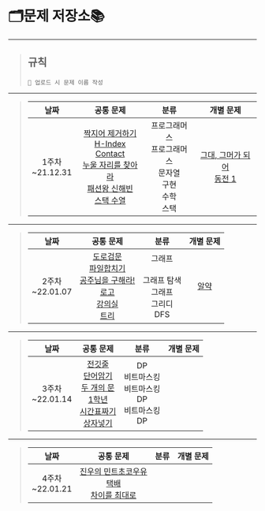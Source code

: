 # **🗂문제 저장소📚**
----------
>## 규칙
>```
>📢 업로드 시 문제 이름 작성
>```
---------
>|**날짜**|**공통 문제**|**분류**|**개별 문제**
>|:----:|:-----:|:-----:|:-----:|
>|1주차</br>~21.12.31|[짝지어 제거하기]<br>[H-Index]<br>[Contact]<br>[누울 자리를 찾아라]<br>[패션왕 신해빈]<br>[스택 수열]<br>|프로그래머스<br>프로그래머스<br>문자열<br>구현<br>수학<br>스택<br>|[그대, 그머가 되어]<br>[동전 1]|

[짝지어 제거하기]:https://programmers.co.kr/learn/courses/30/lessons/12973
[H-Index]:https://programmers.co.kr/learn/courses/30/lessons/42747
[Contact]:https://www.acmicpc.net/problem/1013
[누울 자리를 찾아라]:https://www.acmicpc.net/problem/1652
[패션왕 신해빈]:https://www.acmicpc.net/problem/9375
[스택 수열]: https://www.acmicpc.net/problem/1874
[그대, 그머가 되어]:https://www.acmicpc.net/problem/14496
[동전 1]:https://www.acmicpc.net/problem/2293

---------
>|**날짜**|**공통 문제**|**분류**|**개별 문제**
>|:----:|:-----:|:-----:|:-----:|
>|2주차</br>~22.01.07|[도로검문]<br>[파일합치기]<br>[공주님을 구해라!]<br>[로고]<br>[강의실]<br>[트리]|그래프<br><br>그래프 탐색<br>그래프<br>그리디<br>DFS<br>|[알약]<br>|

[도로검문]:https://www.acmicpc.net/problem/2307
[파일합치기]:https://www.acmicpc.net/problem/13975
[공주님을 구해라!]:https://www.acmicpc.net/problem/17836
[로고]:https://www.acmicpc.net/problem/3108
[강의실]:https://www.acmicpc.net/problem/1374
[트리]:https://www.acmicpc.net/problem/1068
[알약]:https://www.acmicpc.net/problem/4811

---------
>|**날짜**|**공통 문제**|**분류**|**개별 문제**
>|:----:|:-----:|:-----:|:-----:|
>|3주차</br>~22.01.14|[전깃줄]<br>[단어암기]<br>[두 개의 문]<br>[1학년]<br>[시간표짜기]<br>[상자넣기]|DP<br>비트마스킹<br>비트마스킹<br>DP<br>비트마스킹<br>DP||

[전깃줄]:https://www.acmicpc.net/problem/2565
[단어암기]:https://www.acmicpc.net/problem/18119
[두 개의 문]:https://www.acmicpc.net/problem/17453
[1학년]:https://www.acmicpc.net/problem/5557
[시간표짜기]:https://www.acmicpc.net/problem/14569
[상자넣기]:https://www.acmicpc.net/problem/1965

---------
>|**날짜**|**공통 문제**|**분류**|**개별 문제**
>|:----:|:-----:|:-----:|:-----:|
>|4주차</br>~22.01.21|[진우의 민트초코우유]<br>[택배]<br>[차이를 최대로]|<br>||

[진우의 민트초코우유]:https://www.acmicpc.net/problem/20208
[택배]:https://www.acmicpc.net/problem/8980
[차이를 최대로]:https://www.acmicpc.net/problem/10819
